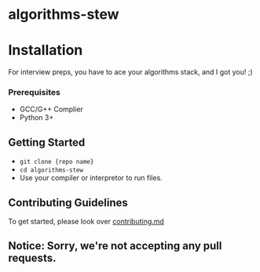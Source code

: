 # algorithms-stew
# Installation

For interview preps, you have to ace your algorithms stack, and I got you! ;)

### Prerequisites
- GCC/G++ Complier
- Python 3+

## Getting Started
- <code>git clone {repo name}</code>
- <code>cd algorithms-stew</code>
- Use your compiler or interpretor to run files.

## Contributing Guidelines
To get started, please look over <a href="CONTRIBUTING.md">contributing.md</a>

## Notice: Sorry, we're not accepting any pull requests.
